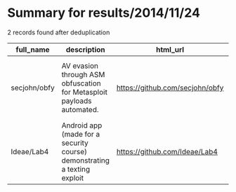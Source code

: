 
# Summary for results/2014/11/24
    
2 records found after deduplication

| full_name | description | html_url | matched_list | matched_count | pushed_at | size | stargazers_count | language | forks_count | vul_ids |
|--------------|--------------------------------------------------------------------------|---------------------------------|-----------------------------------------------------------------------------|-----------------|---------------------------|--------|--------------------|------------|---------------|-----------|
| secjohn/obfy | AV evasion through ASM obfuscation for Metasploit payloads automated. | https://github.com/secjohn/obfy | ['metasploit module OR metasploit payload', 'metasploit module OR payload'] | 2 | 2014-11-24 20:40:11+00:00 | 156 | 12 | Ruby | 1 | [] |
| Ideae/Lab4 | Android app (made for a security course) demonstrating a texting exploit | https://github.com/Ideae/Lab4 | ['exploit'] | 1 | 2014-11-24 10:27:00+00:00 | 272 | 1 | Java | 0 | [] |
